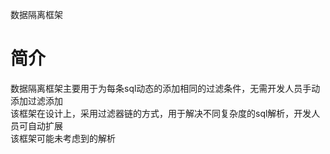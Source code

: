数据隔离框架
# 简介
数据隔离框架主要用于为每条sql动态的添加相同的过滤条件，无需开发人员手动添加过滤添加  
该框架在设计上，采用过滤器链的方式，用于解决不同复杂度的sql解析，开发人员可自动扩展  
该框架可能未考虑到的解析